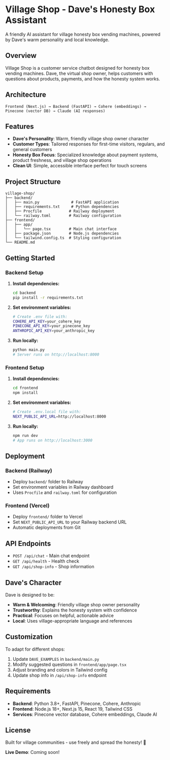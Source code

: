 # Village Shop - Dave's Honesty Box Assistant

A friendly AI assistant for village honesty box vending machines, powered by Dave's warm personality and local knowledge.

## Overview

Village Shop is a customer service chatbot designed for honesty box vending machines. Dave, the virtual shop owner, helps customers with questions about products, payments, and how the honesty system works.

## Architecture

```
Frontend (Next.js) → Backend (FastAPI) → Cohere (embeddings) → Pinecone (vector DB) → Claude (AI responses)
```

## Features

- **Dave's Personality**: Warm, friendly village shop owner character
- **Customer Types**: Tailored responses for first-time visitors, regulars, and general customers
- **Honesty Box Focus**: Specialized knowledge about payment systems, product freshness, and village shop operations
- **Clean UI**: Simple, accessible interface perfect for touch screens

## Project Structure

```
village-shop/
├── backend/
│   ├── main.py              # FastAPI application
│   ├── requirements.txt     # Python dependencies
│   ├── Procfile            # Railway deployment
│   └── railway.toml        # Railway configuration
├── frontend/
│   ├── app/
│   │   └── page.tsx        # Main chat interface
│   ├── package.json        # Node.js dependencies
│   └── tailwind.config.ts  # Styling configuration
└── README.md
```

## Getting Started

### Backend Setup

1. **Install dependencies:**
   ```bash
   cd backend
   pip install -r requirements.txt
   ```

2. **Set environment variables:**
   ```bash
   # Create .env file with:
   COHERE_API_KEY=your_cohere_key
   PINECONE_API_KEY=your_pinecone_key
   ANTHROPIC_API_KEY=your_anthropic_key
   ```

3. **Run locally:**
   ```bash
   python main.py
   # Server runs on http://localhost:8000
   ```

### Frontend Setup

1. **Install dependencies:**
   ```bash
   cd frontend
   npm install
   ```

2. **Set environment variables:**
   ```bash
   # Create .env.local file with:
   NEXT_PUBLIC_API_URL=http://localhost:8000
   ```

3. **Run locally:**
   ```bash
   npm run dev
   # App runs on http://localhost:3000
   ```

## Deployment

### Backend (Railway)
- Deploy `backend/` folder to Railway
- Set environment variables in Railway dashboard
- Uses `Procfile` and `railway.toml` for configuration

### Frontend (Vercel)
- Deploy `frontend/` folder to Vercel
- Set `NEXT_PUBLIC_API_URL` to your Railway backend URL
- Automatic deployments from Git

## API Endpoints

- `POST /api/chat` - Main chat endpoint
- `GET /api/health` - Health check
- `GET /api/shop-info` - Shop information

## Dave's Character

Dave is designed to be:
- **Warm & Welcoming**: Friendly village shop owner personality
- **Trustworthy**: Explains the honesty system with confidence
- **Practical**: Focuses on helpful, actionable advice
- **Local**: Uses village-appropriate language and references

## Customization

To adapt for different shops:
1. Update `DAVE_EXAMPLES` in `backend/main.py`
2. Modify suggested questions in `frontend/app/page.tsx`
3. Adjust branding and colors in Tailwind config
4. Update shop info in `/api/shop-info` endpoint

## Requirements

- **Backend**: Python 3.8+, FastAPI, Pinecone, Cohere, Anthropic
- **Frontend**: Node.js 18+, Next.js 15, React 19, Tailwind CSS
- **Services**: Pinecone vector database, Cohere embeddings, Claude AI

## License

Built for village communities - use freely and spread the honesty! 🏪

**Live Demo**: Coming soon!